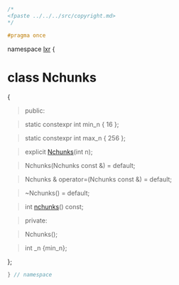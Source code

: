 ```cpp

/*
<fpaste ../../../src/copyright.md>
*/

#pragma once

````

namespace [lxr](namespace.list) {


# class Nchunks

{

>public:

>static constexpr int min_n { 16 };

>static constexpr int max_n { 256 };

>explicit [Nchunks](nchunks_ctor.cpp.md)(int n);

>Nchunks(Nchunks const &) = default;

>Nchunks & operator=(Nchunks const &) = default;

>~Nchunks() = default;

>int [nchunks](nchunks_functions.cpp.md)() const;

>private:

>Nchunks();

>int _n {min_n};

};

```cpp
} // namespace
```

